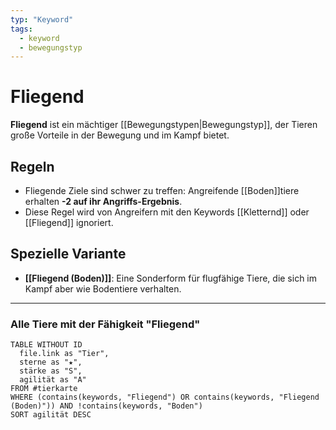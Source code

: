 ```yaml
---
typ: "Keyword"
tags:
  - keyword
  - bewegungstyp
---
```


# Fliegend

**Fliegend** ist ein mächtiger [[Bewegungstypen|Bewegungstyp]], der Tieren große Vorteile in der Bewegung und im Kampf bietet.

## Regeln
- Fliegende Ziele sind schwer zu treffen: Angreifende [[Boden]]tiere erhalten **-2 auf ihr Angriffs-Ergebnis**.
- Diese Regel wird von Angreifern mit den Keywords [[Kletternd]] oder [[Fliegend]] ignoriert.

## Spezielle Variante
- **[[Fliegend (Boden)]]**: Eine Sonderform für flugfähige Tiere, die sich im Kampf aber wie Bodentiere verhalten.

---
### Alle Tiere mit der Fähigkeit "Fliegend"

```dataview
TABLE WITHOUT ID
  file.link as "Tier",
  sterne as "★",
  stärke as "S",
  agilität as "A"
FROM #tierkarte
WHERE (contains(keywords, "Fliegend") OR contains(keywords, "Fliegend (Boden)")) AND !contains(keywords, "Boden")
SORT agilität DESC